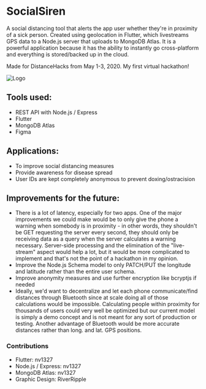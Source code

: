 # SocialSiren
A social distancing tool that alerts the app user whether they're in proximity of a sick person. Created using geolocation in Flutter, which livestreams GPS data to a Node.js server that uploads to MongoDB Atlas. It is a powerful application because it has the ability to instantly go cross-platform and everything is stored/backed up in the cloud.

Made for DistanceHacks from May 1-3, 2020. My first virtual hackathon!

![Logo](https://cdn.discordapp.com/attachments/705882043023622225/706219223252205639/unknown.png)


## Tools used:
- REST API with Node.js / Express
- Flutter
- MongoDB Atlas
- Figma


## Applications:
- To improve social distancing measures
- Provide awareness for disease spread
- User IDs are kept completely anonymous to prevent doxing/ostracision


## Improvements for the future:
- There is a lot of latency, especially for two apps. One of the major improvements we could make would be to only give the phone a warning when somebody is in proximity - in other words, they shouldn't be GET requesting the server every second, they should only be receiving data as a query when the server calculates a warning necessary. Server-side processing and the elimination of the "live-stream" aspect would help a lot, but it would be more complicated to implement and that's not the point of a hackathon in my opinion.
- Improve the Node.js Schema model to only PATCH/PUT the longitude and latitude rather than the entire user schema.
- Improve anonymity measures and use further encryption like bcryptjs if needed
- Ideally, we'd want to decentralize and let each phone communicate/find distances through Bluetooth since at scale doing all of those calculations would be impossible. Calculating people within proximity for thousands of users could very well be optimized but our current model is simply a demo concept and is not meant for any sort of production or testing. Another advantage of Bluetooth would be more accurate distances rather than long. and lat. GPS positions.


### Contributions
- Flutter: nv1327
- Node.js / Express: nv1327
- MongoDB Atlas: nv1327
- Graphic Design: RiverRipple
